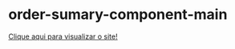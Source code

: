 # order-sumary-component-main

 <a href="https://thaliagama.github.io/order-sumary-component-main/"> Clique aqui para visualizar o site!</a>

